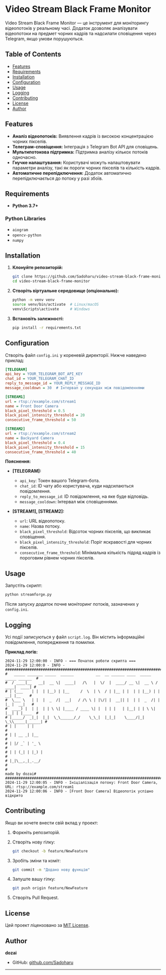 
# Video Stream Black Frame Monitor


Video Stream Black Frame Monitor — це інструмент для моніторингу відеопотоків у реальному часі. Додаток дозволяє аналізувати відеопотоки на предмет чорних кадрів та надсилати сповіщення через Telegram, якщо умови порушуються.

## Table of Contents

- [Features](#features)
- [Requirements](#requirements)
- [Installation](#installation)
- [Configuration](#configuration)
- [Usage](#usage)
- [Logging](#logging)
- [Contributing](#contributing)
- [License](#license)
- [Author](#author)

## Features

- **Аналіз відеопотоків:** Виявлення кадрів із високою концентрацією чорних пікселів.
- **Телеграм-сповіщення:** Інтеграція з Telegram Bot API для сповіщень.
- **Мультипотокова підтримка:** Підтримка аналізу кількох потоків одночасно.
- **Гнучке налаштування:** Користувачі можуть налаштовувати параметри аналізу, такі як пороги чорних пікселів та кількість кадрів.
- **Автоматичне перепідключення:** Додаток автоматично перепідключається до потоку у разі збоїв.

## Requirements

- **Python 3.7+**

### Python Libraries

- `aiogram`
- `opencv-python`
- `numpy`

## Installation

1. **Клонуйте репозиторій:**

    ```bash
    git clone https://github.com/Sadoharu/video-stream-black-frame-monitor.git
    cd video-stream-black-frame-monitor
    ```

2. **Створіть віртуальне середовище (опціонально):**

    ```bash
    python -m venv venv
    source venv/bin/activate  # Linux/macOS
    venv\Scripts\activate     # Windows
    ```

3. **Встановіть залежності:**

    ```bash
    pip install -r requirements.txt
    ```


## Configuration

Створіть файл `config.ini` у кореневій директорії. Нижче наведено приклад:

```ini
[TELEGRAM]
api_key = YOUR_TELEGRAM_BOT_API_KEY
chat_id = YOUR_TELEGRAM_CHAT_ID
reply_to_message_id = YOUR_REPLY_MESSAGE_ID
message_cooldown = 30  # Інтервал у секундах між повідомленнями

[STREAM1]
url = rtsp://example.com/stream1
name = Front Door Camera
black_pixel_threshold = 0.5
black_pixel_intensity_threshold = 20
consecutive_frame_threshold = 50

[STREAM2]
url = rtsp://example.com/stream2
name = Backyard Camera
black_pixel_threshold = 0.4
black_pixel_intensity_threshold = 15
consecutive_frame_threshold = 40
```

**Пояснення:**

- **[TELEGRAM]:**
  - `api_key`: Токен вашого Telegram-бота.
  - `chat_id`: ID чату або користувача, куди надсилаються повідомлення.
  - `reply_to_message_id`: ID повідомлення, на яке буде відповідь.
  - `message_cooldown`: Інтервал між сповіщеннями.

- **[STREAM1], [STREAM2]:**
  - `url`: URL відеопотоку.
  - `name`: Назва потоку.
  - `black_pixel_threshold`: Відсоток чорних пікселів, що викликає сповіщення.
  - `black_pixel_intensity_threshold`: Поріг яскравості для чорних пікселів.
  - `consecutive_frame_threshold`: Мінімальна кількість підряд кадрів із пороговим рівнем чорних пікселів.

## Usage

Запустіть скрипт:

```bash
python streamforge.py
```

Після запуску додаток почне моніторинг потоків, зазначених у `config.ini`.

## Logging

Усі події записуються у файл `script.log`. Він містить інформаційні повідомлення, попередження та помилки.

**Приклад логів:**

```
2024-11-29 12:00:00 - INFO - === Початок роботи скрипта ===
2024-11-29 12:00:0 - INFO -
####################################################################################
#   _____ _______ _____  ______          __  __ ______ ____  _____   _____ ______  #
#  / ____|__   __|  __ \|  ____|   /\   |  \/  |  ____/ __ \|  __ \ / ____|  ____| #
# | (___    | |  | |__) | |__     /  \  | \  / | |__ | |  | | |__) | |  __| |__    #
#  \___ \   | |  |  _  /|  __|   / /\ \ | |\/| |  __|| |  | |  _  /| | |_ |  __|   #
#  ____) |  | |  | | \ \| |____ / ____ \| |  | | |   | |__| | | \ \| |__| | |____  #
# |_____/  _|_|  |_|  \_\______/_/    \_\_|  |_|_|    \____/|_|  \_\\_____|______| #
# | |     | |                                                                      #
# | | __ _| |__                                                                    #
# | |/ _` | '_ \                                                                   #
# | | (_| | |_) |                                                                  #
# |_|\__,_|_.__/                                                                   #
#                                                                     made by dozai#
####################################################################################
2024-11-29 12:00:05 - INFO - Ініціалізація потоку: Front Door Camera, URL: rtsp://example.com/stream1
2024-11-29 12:00:06 - INFO - [Front Door Camera] Відеопотік успішно відкрито
```

## Contributing

Якщо ви хочете внести свій вклад у проект:

1. Форкніть репозиторій.
2. Створіть нову гілку:

    ```bash
    git checkout -b feature/NewFeature
    ```

3. Зробіть зміни та коміт:

    ```bash
    git commit -m "Додано нову функцію"
    ```

4. Запуште вашу гілку:

    ```bash
    git push origin feature/NewFeature
    ```

5. Створіть Pull Request.

## License

Цей проект ліцензовано за [MIT License](LICENSE).

## Author

**dozai**

- GitHub: [github.com/Sadoharu](https://github.com/Sadoharu)

---

